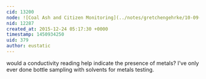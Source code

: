 ```yaml
---
cid: 13200
node: ![Coal Ash and Citizen Monitoring](../notes/gretchengehrke/10-09-2015/coal-ash-and-citizen-monitoring)
nid: 12287
created_at: 2015-12-24 05:17:30 +0000
timestamp: 1450934250
uid: 379
author: eustatic
---
```


would a conductivity reading help indicate the presence of metals?  I've only ever done bottle sampling with solvents for metals testing. 